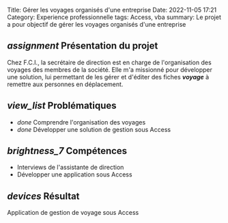 Title: Gérer les voyages organisés d'une entreprise
Date: 2022-11-05 17:21
Category: Experience professionnelle
tags: Access, vba
summary: Le projet a pour objectif de gérer les voyages organisés d'une entreprise

## <i class="medium material-icons">assignment</i> Présentation du projet

Chez F.C.I., la secrétaire de direction est en charge de l'organisation des voyages des membres de la société.
Elle m'a missionné pour développer une solution, lui permettant de les gérer et d'éditer des fiches ***voyage*** à remettre aux personnes en déplacement. 


## <i class="medium material-icons">view_list</i> Problématiques

 - <i class="tiny material-icons">done</i> Comprendre l'organisation des voyages
 - <i class="tiny material-icons">done</i> Développer une solution de gestion sous Access

## <i class="medium material-icons">brightness_7</i> Compétences 

- Interviews de l'assistante de direction 
- Développer une application sous Access

## <i class="medium material-icons">devices</i> Résultat

Application de gestion de voyage sous Access


